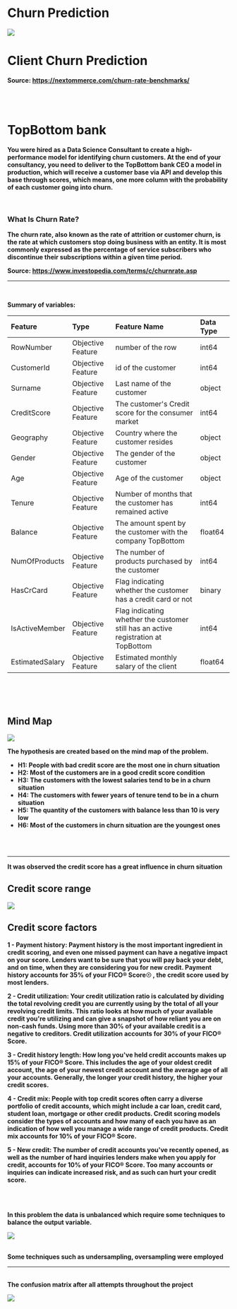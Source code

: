 # <strong> Churn Prediction





![](img/churn_picture.png)
<h1>Client Churn Prediction</h1>


Source: https://nextommerce.com/churn-rate-benchmarks/

<br />
<br />


# TopBottom bank
You were hired as a Data Science Consultant to create a high-performance model for identifying churn customers.
At the end of your consultancy, you need to deliver to the TopBottom bank CEO a model in production, which will receive a customer base via API and develop this base through scores, which means, one more column with the probability of each customer going into churn.

<br />

### What Is Churn Rate?

The churn rate, also known as the rate of attrition or customer churn, is the rate at which customers stop doing business with an entity. It is most commonly expressed as the percentage of service subscribers who discontinue their subscriptions within a given time period.

Source: https://www.investopedia.com/terms/c/churnrate.asp
___

<br />


Summary of variables:


| Feature                                       | Type                |                                       Feature Name                                          | Data Type                                        |
|:----------------------------------------------|:--------------------|:--------------------------------------------------------------------------------------------|:-------------------------------------------------|
| RowNumber                                     | Objective Feature   | number of the row                                                                           | int64                                            |
| CustomerId                                    | Objective Feature   | id of the customer                                                                          | int64                                            |
| Surname                                       | Objective Feature   | Last name of the customer                                                                   | object                                           |
| CreditScore                                   | Objective Feature   | The customer's Credit score for the consumer market                                         | int64                                            |
| Geography                                     | Objective Feature   | Country where the customer resides                                                          | object                                           |
| Gender                                        | Objective Feature   | The gender of the customer                                                                  | object                                           |
| Age                                           | Objective Feature   | Age of the customer                                                                         | object                                           |
| Tenure                                        | Objective Feature   | Number of months that the customer has remained active                                      | int64                                            |
| Balance                                       | Objective Feature   | The amount spent by the customer with the company TopBottom                                 | float64                                          |
| NumOfProducts                                 | Objective Feature   | The number of products purchased by the customer                                            | int64                                            |
| HasCrCard                                     | Objective Feature   | Flag indicating whether the customer has a credit card or not                               | binary                                           |
| IsActiveMember                                | Objective Feature   | Flag indicating whether the customer still has an active registration at TopBottom          | int64                                            |
| EstimatedSalary                               | Objective Feature   | Estimated monthly salary of the client                                                      | float64                                          |


<br />
<br />
<br />

## Mind Map
![](img/mind_map.png)

The hypothesis are created based on the mind map of the problem.


- **H1:** People with bad credit score are the most one in churn situation
- **H2:** Most of the customers are in a good credit score condition
- **H3:** The customers with the lowest salaries tend to be in a churn situation
- **H4:** The customers with fewer years of tenure tend to be in a churn situation
- **H5:** The quantity of the customers with balance less than 10 is very low
- **H6:** Most of the customers in churn situation are the youngest ones

<br />
<br />

___
It was observed the credit score has a great influence in churn situation

## Credit score range
![](img/credit_score.jpg)


## Credit score factors

1 - Payment history: Payment history is the most important ingredient in credit scoring, and even one missed payment can have a negative impact on your score. Lenders want to be sure that you will pay back your debt, and on time, when they are considering you for new credit. Payment history accounts for 35% of your FICO® Score☉ , the credit score used by most lenders.

2 - Credit utilization: Your credit utilization ratio is calculated by dividing the total revolving credit you are currently using by the total of all your revolving credit limits. This ratio looks at how much of your available credit you're utilizing and can give a snapshot of how reliant you are on non-cash funds. Using more than 30% of your available credit is a negative to creditors. Credit utilization accounts for 30% of your FICO® Score.

3 - Credit history length: How long you've held credit accounts makes up 15% of your FICO® Score. This includes the age of your oldest credit account, the age of your newest credit account and the average age of all your accounts. Generally, the longer your credit history, the higher your credit scores.

4 - Credit mix: People with top credit scores often carry a diverse portfolio of credit accounts, which might include a car loan, credit card, student loan, mortgage or other credit products. Credit scoring models consider the types of accounts and how many of each you have as an indication of how well you manage a wide range of credit products. Credit mix accounts for 10% of your FICO® Score.

5 - New credit: The number of credit accounts you've recently opened, as well as the number of hard inquiries lenders make when you apply for credit, accounts for 10% of your FICO® Score. Too many accounts or inquiries can indicate increased risk, and as such can hurt your credit score.

<br />
<br />

In this problem the data is unbalanced which require some techniques to balance the output variable.

![](img/balance_data.JPG)


<br />
Some techniques such as undersampling, oversampling were employed


___
<br />
The confusion matrix after all attempts throughout the project

![](img/confusion_matrix.JPG)
